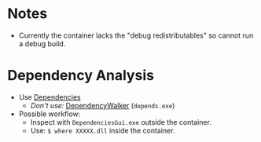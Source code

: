 # Notes

- Currently the container lacks the "debug redistributables" so cannot run a debug build.

# Dependency Analysis

- Use [Dependencies](https://github.com/lucasg/Dependencies)
    - *Don't use:* [DependencyWalker](http://dependencywalker.com/) (`depends.exe`)
- Possible workflow:
    - Inspect with `DependenciesGui.exe` outside the container.
    - Use: `$ where XXXXX.dll` inside the container.